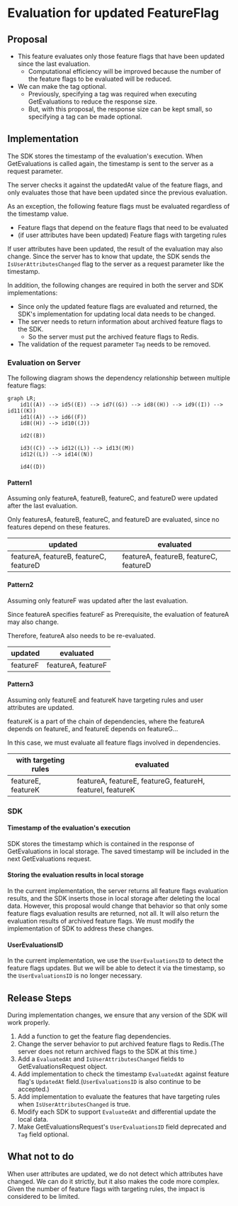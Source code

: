 # Evaluation for updated FeatureFlag


## Proposal

- This feature evaluates only those feature flags that have been updated since the last evaluation.
  - Computational efficiency will be improved because the number of the feature flags to be evaluated will be reduced.
- We can make the tag optional.
  - Previously, specifying a tag was required when executing GetEvaluations to reduce the response size.
  - But, with this proposal, the response size can be kept small, so specifying a tag can be made optional.




## Implementation

The SDK stores the timestamp of the evaluation's execution.
When GetEvaluations is called again, the timestamp is sent to the server as a request parameter.

The server checks it against the updatedAt value of the feature flags, and only evaluates those that have been updated since the previous evaluation.

As an exception, the following feature flags must be evaluated regardless of the timestamp value.
- Feature flags that depend on the feature flags that need to be evaluated
- (if user attributes have been updated) Feature flags with targeting rules

If user attributes have been updated, the result of the evaluation may also change.
Since the server has to know that update, the SDK sends the `IsUserAttributesChanged` flag to the server as a request parameter like the timestamp.

In addition, the following changes are required in both the server and SDK implementations:
- Since only the updated feature flags are evaluated and returned, the SDK's implementation for updating local data needs to be changed.
- The server needs to return information about archived feature flags to the SDK.
  - So the server must put the archived feature flags to Redis.
- The validation of the request parameter `Tag` needs to be removed.


### Evaluation on Server
The following diagram shows the dependency relationship between multiple feature flags:

```mermaid
graph LR;
    id1((A)) --> id5((E)) --> id7((G)) --> id8((H)) --> id9((I)) --> id11((K))
    id1((A)) --> id6((F))
    id8((H)) --> id10((J))
    
    id2((B))
    
    id3((C)) --> id12((L)) --> id13((M))
    id12((L)) --> id14((N))
    
    id4((D))
```


#### Pattern1
Assuming only featureA, featureB, featureC, and featureD were updated after the last evaluation.

Only featuresA, featureB, featureC, and featureD are evaluated, since no features depend on these features.

| updated                                | evaluated                               |
|----------------------------------------|-----------------------------------------|
| featureA, featureB, featureC, featureD | featureA, featureB, featureC, featureD  |


#### Pattern2
Assuming only featureF was updated after the last evaluation.

Since featureA specifies featureF as Prerequisite, the evaluation of featureA may also change.

Therefore, featureA also needs to be re-evaluated.

| updated  | evaluated          |
|----------|--------------------|
| featureF | featureA, featureF |

#### Pattern3
Assuming only featureE and featureK have targeting rules and user attributes are updated.

featureK is a part of the chain of dependencies, where the featureA depends on featureE, and featureE depends on featureG...

In this case, we must evaluate all feature flags involved in dependencies.

| with targeting rules | evaluated                                                  |
|----------------------|------------------------------------------------------------|
| featureE, featureK   | featureA, featureE, featureG, featureH, featureI, featureK |


### SDK

#### Timestamp of the evaluation's execution
SDK stores the timestamp which is contained in the response of GetEvaluations in local storage.
The saved timestamp will be included in the next GetEvaluations request.

#### Storing the evaluation results in local storage
In the current implementation, the server returns all feature flags evaluation results, and the SDK inserts those in local storage after deleting the local data.
However, this proposal would change that behavior so that only some feature flags evaluation results are returned, not all.
It will also return the evaluation results of archived feature flags.
We must modify the implementation of SDK to address these changes.

#### UserEvaluationsID

In the current implementation, we use the `UserEvaluationsID` to detect the feature flags updates.
But we will be able to detect it via the timestamp, so the `UserEvaluationsID` is no longer necessary.

## Release Steps

During implementation changes, we ensure that any version of the SDK will work properly.

1. Add a function to get the feature flag dependencies.
2. Change the server behavior to put archived feature flags to Redis.(The server does not return archived flags to the SDK at this time.)
3. Add a `EvaluatedAt` and `IsUserAttributesChanged` fields to GetEvaluationsRequest object.
4. Add implementation to check the timestamp `EvaluatedAt` against feature flag's `UpdatedAt` field.(`UserEvaluationsID` is also continue to be accepted.)
5. Add implementation to evaluate the features that have targeting rules when `IsUserAttributesChanged` is true.
6. Modify each SDK to support `EvaluatedAt` and differential update the local data.
7. Make GetEvaluationsRequest's `UserEvaluationsID` field deprecated and `Tag` field optional.

## What not to do

When user attributes are updated, we do not detect which attributes have changed.
We can do it strictly, but it also makes the code more complex.
Given the number of feature flags with targeting rules, the impact is considered to be limited.
